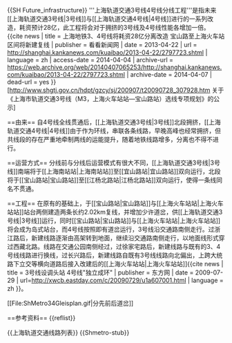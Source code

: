 {{SH Future_infrastructure}}
'''上海轨道交通3号线4号线分线工程'''是指未来[[上海轨道交通3号线|3号线]]与[[上海轨道交通4号线|4号线]]进行的一系列改造，耗资预计28亿，此工程将会对于拥挤的3号线及4号线性能各增加一倍。<ref>{{cite news | title = 上海地铁3、4号线将耗资28亿分离改造 宝山路至上海火车站区间将新建复线 | publisher = 看看新闻网 | date = 2013-04-22 | url = http://shanghai.kankanews.com/kuaibao/2013-04-22/2797723.shtml | language = zh | access-date = 2014-04-04 | archive-url = https://web.archive.org/web/20140407065253/http://shanghai.kankanews.com/kuaibao/2013-04-22/2797723.shtml | archive-date = 2014-04-07 | dead-url = yes }}</ref><ref>[http://www.shgtj.gov.cn/hdpt/gzcy/sj/200907/t20090728_307928.htm 关于《上海市轨道交通3号线（M3，上海火车站站—宝山路站）选线专项规划》的公示]</ref>

==由来==
自4号线全线贯通后，[[上海轨道交通3号线|3号线]]北段拥挤，[[上海轨道交通4号线|4号线]]由于作为环线，串联各条线路，早晚高峰也经常拥挤，但共线段的存在严重地牵制两线的运能提升，随着地铁线路增多，分离也不得不进行。

==运营方式==
分线前与分线后运营模式有很大不同，[[上海轨道交通3号线|3号线]]南端将于[[上海南站站|上海南站站]]至[[宜山路站|宜山路站]]双向运行，北段将于[[宝山路站|宝山路站]]至[[江杨北路站|江杨北路站]]双向运行，使得一条线同名不贯通。

==工程==
在原有的基础上，于[[宝山路站|宝山路站]]与[[上海火车站站|上海火车站站]]站台两侧建造两条长约2.02km复线，并增加少许道岔，供[[上海轨道交通3号线|3号线]]运行，同时[[宝山路站|宝山路站]]与[[上海火车站站|上海火车站站]]将会成为岛式站台，而4号线按照即有道岔运行，3号线沿交通路南侧走行。过浙江路后，新建线路逐渐由高架转到地面，继续沿交通路南侧走行，以地面线形式穿过西藏北路。线路在交通公园南侧经过，过徐家宅路后，新建线路与既有的3、4号线线路进行换线，过长兴路后，新建线路自既有3号线线路向北偏出，上跨大统路下立交等横向道路后接入改建后的[[上海火车站站|上海火车站站]]<ref>{{cite news | title = 3号线设调头站 4号线"独立成环"
 | publisher = 东方网 | date = 2009-07-29 | url=http://xwcb.eastday.com/c/20090729/u1a607001.html | language = zh }}</ref>。


[[File:ShMetro34Gleisplan.gif|分先前后道岔]]

==参考资料==
{{reflist}}

{{上海轨道交通线路列表}}
{{Shmetro-stub}}
